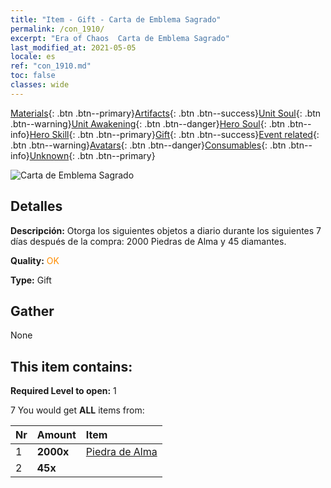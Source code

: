 ```yaml
---
title: "Item - Gift - Carta de Emblema Sagrado"
permalink: /con_1910/
excerpt: "Era of Chaos  Carta de Emblema Sagrado"
last_modified_at: 2021-05-05
locale: es
ref: "con_1910.md"
toc: false
classes: wide
---
```

 [Materials](/ItemsES/){: .btn .btn--primary}[Artifacts](/ItemsES/Artifacts/){: .btn .btn--success}[Unit Soul](/ItemsES/UnitSoul/){: .btn .btn--warning}[Unit Awakening](/ItemsES/UnitAwakening/){: .btn .btn--danger}[Hero Soul](/ItemsES/HeroSoul/){: .btn .btn--info}[Hero Skill](/ItemsES/HeroSkill/){: .btn .btn--primary}[Gift](/ItemsES/Gift/){: .btn .btn--success}[Event related](/ItemsES/Events/){: .btn .btn--warning}[Avatars](/ItemsES/Avatars/){: .btn .btn--danger}[Consumables](/ItemsES/Consumables/){: .btn .btn--info}[Unknown](/ItemsES/Unknown/){: .btn .btn--primary}

 ![Carta de Emblema Sagrado](/images/t/i_907533.png)

## Detalles
 **Descripción:** Otorga los siguientes objetos a diario durante los siguientes 7 días después de la compra: 2000 Piedras de Alma y 45 diamantes.

 **Quality:** <span style="color: #FF8C00">OK</span>

 **Type:** Gift

## Gather

  None

## This item contains:

 **Required Level to open:** 1

 7 You would get **ALL** items  from:

  | Nr | Amount |     Item    |
  |:---|:-------|:------------|
  | 1 |  **2000x** | [Piedra de Alma ](/ItemsES/con_923/) |  | 
  | 2 |  **45x** | <i class="fas fa-gem"/> |  | 
